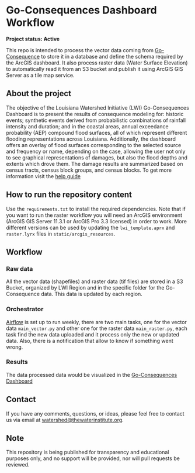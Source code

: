 # Go-Consequences Dashboard Workflow

**Project status: Active**

This repo is intended to process the vector data coming from [Go-Consequence](https://github.com/USACE/go-consequences) to store it in a database and define the schema required by the ArcGIS dashboard. It also process raster data (Water Surface Elevation) to automatically read it from an S3 bucket and publish it using ArcGIS GIS Server as a tile map service.

## About the project
The objective of the Louisiana Watershed Initiative (LWI) Go-Consequences Dashboard is to present the results of consequence modeling for: historic events; synthetic events derived from probabilistic combinations of rainfall intensity and duration; and in the coastal areas, annual exceedance probability (AEP) compound flood surfaces, all of which represent different flooding representations across Louisiana. Additionally, the dashboard offers an overlay of flood surfaces corresponding to the selected source and frequency or name, depending on the case, allowing the user not only to see graphical representations of damages, but also the flood depths and extents which drove them. The damage results are summarized based on census tracts, census block groups, and census blocks.  To get more information visit the [help guide](https://experience.arcgis.com/experience/eb850481af654087b2a2f07bd59ba7ed/page/Help/)

## How to run the repository content

Use the `requirements.txt` to install the required dependencies. Note that if you want to run the raster workflow you will need an ArcGIS environment (ArcGIS GIS Server 11.3.1 or ArcGIS Pro 3.3 licensed) in order to work. More different versions can be used by updating the `lwi_template.aprx` and `raster.lyrx` files in `static/arcgis_resources`. 

## Workflow

### Raw data

All the vector data (shapefiles) and raster data (tif files) are stored in a S3 Bucket, organized by LWI Region and in the specific folder for the Go-Consequence data. This data is updated by each region.

### Orchestrator
[Airflow](https://airflow.apache.org/) is set up to run weekly, there are two main tasks, one for the vector data `main_vector.py` and other one for the raster data `main_raster.py`, each task find the new data uploaded and it process only the new or updated data. Also, there is a notification that allow to know if something went wrong. 

### Results

The data processed data would be visualized in the [Go-Consequences Dashboard](https://experience.arcgis.com/experience/eb850481af654087b2a2f07bd59ba7ed)

## Contact 

If you have any comments, questions, or ideas, please feel free to contact us via email at [watershed@thewaterinstitute.org](mailto:watershed@thewaterinstitute.org).

## Note

 This repository is being published for transparency and educational purposes only, and no support will be provided, nor will pull requests be reviewed.